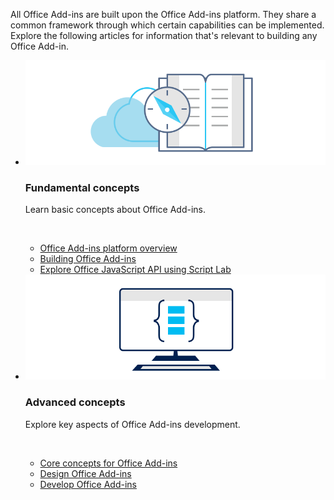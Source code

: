 <p>All Office Add-ins are built upon the Office Add-ins platform. They share a common framework through which certain capabilities can be implemented. Explore the following articles for information that's relevant to building any Office Add-in.</p>

<ul class="cardsK panelContent cols cols2">
    <li>
        <div class="cardSize">
            <div class="cardPadding">
                <div class="card">
                    <div class="cardImageOuter">
                        <div class="cardImage bgdAccent1">
                            <img src="../images/index-landing-page/developer-documentation.svg" alt="Office Add-ins concepts graphic" data-linktype="external" class="x-hidden-focus"/>
                        </div>
                    </div>
                    <div class="cardText">
                        <h3>Fundamental concepts</h3>
                        <p>Learn basic concepts about Office Add-ins.</p>
                        <br/>
                        <ul>
                            <li><a href="../overview/office-add-ins.md">Office Add-ins platform overview</a></li>
                            <li><a href="../develop/develop-overview.md)">Building Office Add-ins</a></li>
                            <li><a href="../overview/explore-with-script-lab.md">Explore Office JavaScript API using Script Lab</a></li>
                        </ul>
                    </div>
                </div>
            </div>
        </div>
    </li>
    <li>
        <div class="cardSize">
            <div class="cardPadding">
                <div class="card">
                    <div class="cardImageOuter">
                        <div class="cardImage bgdAccent1">
                            <img src="../images/index-landing-page/monitor-with-code.svg" alt="Office Add-ins development graphic" data-linktype="external" class="x-hidden-focus"/>
                        </div>
                    </div>
                    <div class="cardText">
                        <h3>Advanced concepts</h3>
                        <p>Explore key aspects of Office Add-ins development.</p>
                        <br/>
                        <ul>
                            <li><a href="../overview/core-concepts-office-add-ins.md">Core concepts for Office Add-ins</a></li>
                            <li><a href="../design/add-in-design.md">Design Office Add-ins</a></li>
                            <li><a href="../develop/develop-overview.md">Develop Office Add-ins</a></li>                            
                        </ul>
                    </div>
                </div>
            </div>
        </div>
    </li>
</ul>
